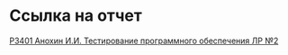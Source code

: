 # Ссылка на отчет
[P3401 Анохин И.И. Тестирование программного обеспечения ЛР №2](https://docs.google.com/document/d/1PZ9dXYGsALJvRx6drQXy5if196VIVkzIwKtlT_xW1d8/edit?usp=sharing)